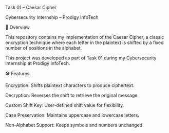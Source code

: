 Task 01 – Caesar Cipher

Cybersecurity Internship – Prodigy InfoTech

📌 Overview

This repository contains my implementation of the Caesar Cipher, a classic encryption technique where each letter in the plaintext is shifted by a fixed number of positions in the alphabet.

This project was developed as part of Task 01 during my Cybersecurity internship at Prodigy InfoTech.

🛠 Features

Encryption: Shifts plaintext characters to produce ciphertext.

Decryption: Reverses the shift to retrieve the original message.

Custom Shift Key: User-defined shift value for flexibility.

Case Preservation: Maintains uppercase and lowercase letters.

Non-Alphabet Support: Keeps symbols and numbers unchanged.

